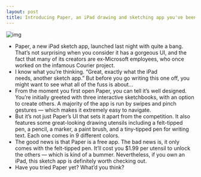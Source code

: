 ```yaml
---
layout: post
title: Introducing Paper, an iPad drawing and sketching app you've been clamoring for
---
```

![img](http://media.idownloadblog.com/wp-content/uploads/2012/03/paper-1.jpg)
* Paper, a new iPad sketch app, launched last night with quite a bang. That’s not surprising when you consider it has a gorgeous UI, and the fact that many of its creators are ex-Microsoft employees, who once worked on the infamous Courier project.
* I know what you’re thinking. “Great, exactly what the iPad needs, another sketch app.” But before you go writing this one off, you might want to see what all of the fuss is about…
* From the moment you first open Paper, you can tell it’s well designed. You’re initially greeted with three interactive sketchbooks, with an option to create others. A majority of the app is run by swipes and pinch gestures — which makes it extremely easy to navigate.
* But it’s not just Paper’s UI that sets it apart from the competition. It also features some great-looking drawing utensils including a felt-tipped pen, a pencil, a marker, a paint brush, and a tiny-tipped pen for writing text. Each one comes in 9 different colors.
* The good news is that Paper is a free app. The bad news is, it only comes with the felt-tipped pen. It’ll cost you $1.99 per utensil to unlock the others — which is kind of a bummer. Nevertheless, if you own an iPad, this sketch app is definitely worth checking out.
* Have you tried Paper yet? What’d you think?

